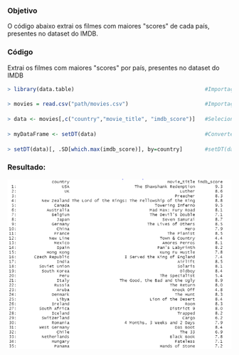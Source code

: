 ### Objetivo
O código abaixo extrai os filmes com maiores "scores" de cada país, presentes no dataset do IMDB.

### Código
Extrai os filmes com maiores "scores" por país, presentes no dataset do IMDB

```r 
> library(data.table)                                         #Importação da biblioteca "data.table" para utilizar no script

> movies = read.csv("path/movies.csv")                        #Importação do dataset passando o caminho do arquivo

> data <- movies[,c("country","movie_title", "imdb_score")]   #Seleciona as colunas que serão analisadas

> myDataFrame <- setDT(data)  	                              #Converte para data.table 

> setDT(data)[, .SD[which.max(imdb_score)], by=country]       #setDT(data)[, .SD[which.max(imdb_score)], by=country]
```

### Resultado:

![Print do resultado](https://github.com/LgAcerbi/r-dataset/blob/main/sc_1.png?raw=true)

